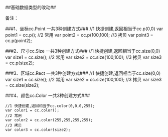 ##基础数据类型的改动##

备注：

###1、坐标cc.Point 一共3种创建方式###
    //1 快捷创建,返回相当于cc.p(0,0)
    var point1 = cc.p();
    //2 常用
    var point2 = cc.p(100,100);
    //3 拷贝
    var point3 = cc.p(point2);

###2、尺寸cc.Size  一共3种创建方式###
    //1 快捷创建,返回相当于cc.size(0,0)
    var size1 = cc.size();
    //2 常用
    var size2 = cc.size(100,100);
    //3 拷贝
    var size3 = cc.p(size2);

###3、区域cc.Rect  一共3种创建方式###
    //1 快捷创建,返回相当于cc.size(0,0)
    var size1 = cc.size();
    //2 常用
    var size2 = cc.size(100,100);
    //3 拷贝
    var size3 = cc.size(size2);

###4、颜色cc.Color 一共3种创建方式###

    //1 快捷创建,返回相当于cc.color(0,0,0,255);
    var color1 = cc.color();
    //2 常用
    var color2 = cc.color(255,255,255,255);
    //3 拷贝
    var color3 = cc.color(size2);